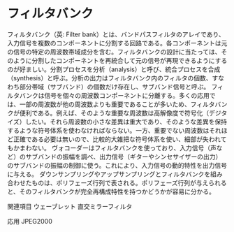 # フィルタバンク

フィルタバンク（英: Filter bank）とは、バンドパスフィルタのアレイであり、入力信号を複数のコンポーネントに分割する回路である。各コンポーネントは元の信号の特定の周波数帯域成分を含む。フィルタバンクの設計に当たっては、そのように分割したコンポーネントを再統合して元の信号が再現できるようにするのが好ましい。分割プロセスを分析（analysis）と呼び、統合プロセスを合成（synthesis）と呼ぶ。分析の出力はフィルタバンク内のフィルタの個数、すなわち部分帯域（サブバンド）の個数だけ存在し、サブバンド信号と呼ぶ。
フィルタバンクは信号を個々の周波数コンポーネントに分離する。多くの応用では、一部の周波数が他の周波数よりも重要であることが多いため、フィルタバンクが便利である。例えば、そのような重要な周波数は高解像度で符号化（デジタイズ）したい。それら周波数の小さな差異は重大であり、そのような差異を保持するような符号体系を使わなければならない。一方、重要でない周波数はそれほど正確である必要は無いので、比較的大雑把な符号体系を使い、細部が失われてもかまわない。
ヴォコーダーはフィルタバンクを使っており、入力信号（声など）のサブバンドの振幅を調べ、出力信号（ギターやシンセサイザーの出力）のサブバンドの振幅の制御に使う。これにより、入力信号の動的特性を出力信号に与える。
ダウンサンプリングやアップサンプリングとフィルタバンクを組み合わせたものは、ポリフェーズ行列で表される。ポリフェーズ行列が与えられると、そのフィルタバンクが完全再構成特性を持つかどうかが容易に分かる。

関連項目
ウェーブレット
直交ミラーフィルタ

応用
JPEG2000